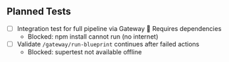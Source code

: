 ## Planned Tests
- [ ] Integration test for full pipeline via Gateway 🔧 Requires dependencies
  - Blocked: npm install cannot run (no internet)
- [ ] Validate `/gateway/run-blueprint` continues after failed actions
  - Blocked: supertest not available offline
